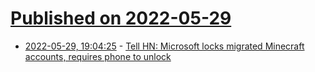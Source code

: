# [Published on 2022-05-29](index.md)

* [2022-05-29, 19:04:25](https://news.ycombinator.com/item?id=31551846) - [Tell HN: Microsoft locks migrated Minecraft accounts, requires phone to unlock](https://news.ycombinator.com/item?id=31551846)
